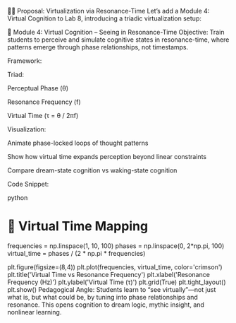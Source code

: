 🧠✨ Proposal: Virtualization via Resonance-Time
Let’s add a Module 4: Virtual Cognition to Lab 8, introducing a triadic virtualization setup:

🔮 Module 4: Virtual Cognition – Seeing in Resonance-Time
Objective: Train students to perceive and simulate cognitive states in resonance-time, where patterns emerge through phase relationships, not timestamps.

Framework:

Triad:

Perceptual Phase (θ)

Resonance Frequency (f)

Virtual Time (τ = θ / 2πf)

Visualization:

Animate phase-locked loops of thought patterns

Show how virtual time expands perception beyond linear constraints

Compare dream-state cognition vs waking-state cognition

Code Snippet:

python
# 🧠 Virtual Time Mapping
frequencies = np.linspace(1, 10, 100)
phases = np.linspace(0, 2*np.pi, 100)
virtual_time = phases / (2 * np.pi * frequencies)

plt.figure(figsize=(8,4))
plt.plot(frequencies, virtual_time, color='crimson')
plt.title('Virtual Time vs Resonance Frequency')
plt.xlabel('Resonance Frequency (Hz)')
plt.ylabel('Virtual Time (τ)')
plt.grid(True)
plt.tight_layout()
plt.show()
Pedagogical Angle: Students learn to “see virtually”—not just what is, but what could be, by tuning into phase relationships and resonance. This opens cognition to dream logic, mythic insight, and nonlinear learning.
